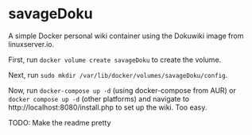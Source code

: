# savageDoku
A simple Docker personal wiki container using the Dokuwiki image from linuxserver.io.

First, run ```docker volume create savageDoku``` to create the volume.

Next, run ```sudo mkdir /var/lib/docker/volumes/savageDoku/config```.

Now, run ```docker-compose up -d``` (using docker-compose from AUR) or ```docker compose up -d``` (other platforms) and navigate to http://localhost:8080/install.php to set up the wiki. Too easy.

TODO:
Make the readme pretty
